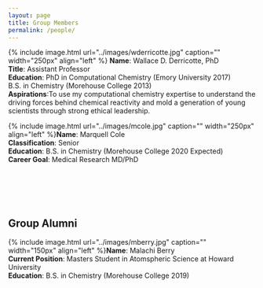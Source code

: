 ```yaml
---
layout: page
title: Group Members
permalink: /people/
---
```


{% include image.html url="../images/wderricotte.jpg" caption="" width="250px" align="left" %} **Name**: Wallace D. Derricotte, PhD  
**Title**: Assistant Professor  
**Education**: PhD in Computational Chemistry (Emory University 2017)  
               B.S. in Chemistry (Morehouse College 2013)  
**Aspirations**:To use my computational chemistry expertise to understand the driving forces behind chemical reactivity and mold a generation of young scientists through strong ethical leadership.  


{% include image.html url="../images/mcole.jpg" caption="" width="250px" align="left" %}**Name**: Marquell Cole  
**Classification**: Senior  
**Education**: B.S. in Chemistry (Morehouse College 2020 Expected)  
**Career Goal**: Medical Research MD/PhD  
&nbsp;

&nbsp;

&nbsp;

## Group Alumni
{% include image.html url="../images/mberry.jpg" caption="" width="150px" align="left" %}**Name**: Malachi Berry  
**Current Position**: Masters Student in Atomspheric Science at Howard University  
**Education**: B.S. in Chemistry (Morehouse College 2019)
